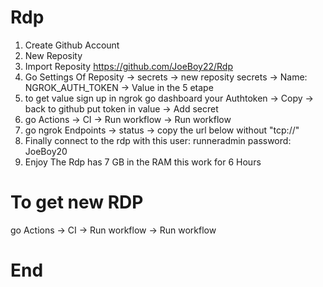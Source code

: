 # Rdp
1. Create Github Account
2. New Reposity
3. Import Reposity https://github.com/JoeBoy22/Rdp
4. Go Settings Of Reposity -> secrets -> new reposity secrets -> Name: NGROK_AUTH_TOKEN -> Value in the 5 etape
5. to get value sign up in ngrok go dashboard your Authtoken -> Copy -> back to github put token in value -> Add secret
6. go Actions -> CI -> Run workflow -> Run workflow
7. go ngrok Endpoints -> status -> copy the url below without "tcp://"
8. Finally connect to the rdp with this user: runneradmin password: JoeBoy20
9. Enjoy
The Rdp has 7 GB in the RAM
this work for 6 Hours

# To get new RDP

go Actions -> CI -> Run workflow -> Run workflow

# End
